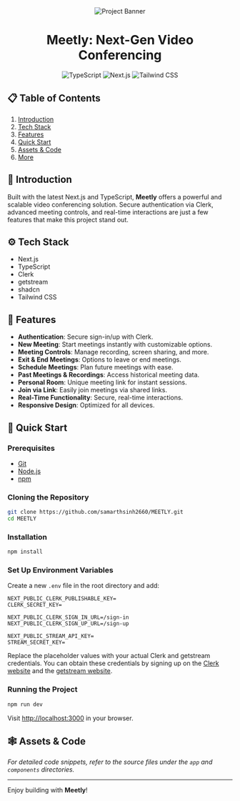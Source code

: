 
<div align="center">
  <!-- Project Banner Image -->
  <img src="https://github.com/user-attachments/assets/fa9988d6-44f6-424b-b08d-1c06cef03164" style="max-width: 100%; height: auto;" alt="Project Banner" />
  
  <h1>Meetly: Next-Gen Video Conferencing</h1>
  
  <div>
    <img src="https://img.shields.io/badge/-TypeScript-black?style=for-the-badge&logoColor=white&logo=typescript&color=3178C6" alt="TypeScript" />
    <img src="https://img.shields.io/badge/-Next_JS-black?style=for-the-badge&logoColor=white&logo=nextdotjs&color=000000" alt="Next.js" />
    <img src="https://img.shields.io/badge/-Tailwind_CSS-black?style=for-the-badge&logoColor=white&logo=tailwindcss&color=06B6D4" alt="Tailwind CSS" />
  </div>
</div>

## 📋 Table of Contents

1. [Introduction](#introduction)
2. [Tech Stack](#tech-stack)
3. [Features](#features)
4. [Quick Start](#quick-start)
5. [Assets & Code](#snippets)
6. [More](#more)

## 🤖 Introduction

Built with the latest Next.js and TypeScript, **Meetly** offers a powerful and scalable video conferencing solution. Secure authentication via Clerk, advanced meeting controls, and real-time interactions are just a few features that make this project stand out.

## ⚙️ Tech Stack

- Next.js
- TypeScript
- Clerk
- getstream
- shadcn
- Tailwind CSS

## 🔋 Features

- **Authentication**: Secure sign-in/up with Clerk.
- **New Meeting**: Start meetings instantly with customizable options.
- **Meeting Controls**: Manage recording, screen sharing, and more.
- **Exit & End Meetings**: Options to leave or end meetings.
- **Schedule Meetings**: Plan future meetings with ease.
- **Past Meetings & Recordings**: Access historical meeting data.
- **Personal Room**: Unique meeting link for instant sessions.
- **Join via Link**: Easily join meetings via shared links.
- **Real-Time Functionality**: Secure, real-time interactions.
- **Responsive Design**: Optimized for all devices.

## 🤸 Quick Start

### Prerequisites

- [Git](https://git-scm.com/)
- [Node.js](https://nodejs.org/en)
- [npm](https://www.npmjs.com/)

### Cloning the Repository

```bash
git clone https://github.com/samarthsinh2660/MEETLY.git
cd MEETLY
```

### Installation

```bash
npm install
```

### Set Up Environment Variables

Create a new `.env` file in the root directory and add:

```env
NEXT_PUBLIC_CLERK_PUBLISHABLE_KEY=
CLERK_SECRET_KEY=

NEXT_PUBLIC_CLERK_SIGN_IN_URL=/sign-in
NEXT_PUBLIC_CLERK_SIGN_UP_URL=/sign-up

NEXT_PUBLIC_STREAM_API_KEY=
STREAM_SECRET_KEY=
```

Replace the placeholder values with your actual Clerk and getstream credentials. You can obtain these credentials by signing up on the [Clerk website](https://clerk.com/) and the [getstream website](https://getstream.io/).

### Running the Project

```bash
npm run dev
```

Visit [http://localhost:3000](http://localhost:3000) in your browser.

## 🕸️ Assets & Code

*For detailed code snippets, refer to the source files under the `app` and `components` directories.*

---

Enjoy building with **Meetly**!
```
